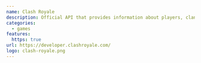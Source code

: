 ```yaml
---
name: Clash Royale
description: Official API that provides information about players, clans, wars, cards and more!
categories:
  - games
features:
  https: true
url: https://developer.clashroyale.com/
logo: clash-royale.png
---
```

